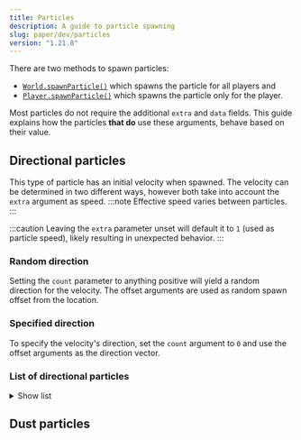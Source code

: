 ```yaml
---
title: Particles
description: A guide to particle spawning
slug: paper/dev/particles
version: "1.21.8"
---
```


There are two methods to spawn particles:
- [`World.spawnParticle()`](jd:paper:org.bukkit.World#spawnParticle(org.bukkit.Particle,double,double,double,int)) which spawns the particle for all players and
- [`Player.spawnParticle()`](jd:paper:org.bukkit.entity.Player#spawnParticle(org.bukkit.Particle,double,double,double,int)) which spawns the particle only for the player.

Most particles do not require the additional `extra` and `data` fields. This guide explains how the particles **that do**
use these arguments, behave based on their value.

## Directional particles
This type of particle has an initial velocity when spawned. The velocity can be determined in two different ways, however
both take into account the `extra` argument as speed.
:::note
Effective speed varies between particles.
:::

:::caution
Leaving the `extra` parameter unset will default it to `1` (used as particle speed),
likely resulting in unexpected behavior.
:::

### Random direction
Setting the `count` parameter to anything positive will yield a random direction for the velocity. The offset arguments are used as random
spawn offset from the location.

### Specified direction
To specify the velocity's direction, set the `count` argument to `0` and use the offset arguments as the direction vector.

### List of directional particles
<details>
<summary>Show list</summary>

- BUBBLE,
- BUBBLE_COLUMN_UP,
- CAMPFIRE_COSY_SMOKE,
- CAMPFIRE_SIGNAL_SMOKE,
- CLOUD,
- CRIT,
- DAMAGE_INDICATOR,
- DRAGON_BREATH,
- DUST_PLUME,
- ELECTRIC_SPARK,
- ENCHANTED_HIT,
- END_ROD,
- FIREWORK,
- FLAME,
- FLASH,
- GLOW_SQUID_INK,
- LARGE_SMOKE,
- POOF,
- REVERSE_PORTAL,
- SCRAPE,
- SCULK_CHARGE_POP,
- SCULK_SOUL,
- SHRIEK,
- SMALL_FLAME,
- SMOKE,
- SNEEZE,
- SNOWFLAKE,
- SOUL,
- SOUL_FIRE_FLAME,
- SPIT,
- SPLASH,
- SQUID_INK,
- TOTEM_OF_UNDYING,
- TRIAL_SPAWNER_DETECTION,
- TRIAL_SPAWNER_DETECTION_OMINOUS,
- WAX_OFF,
- WAX_ON,
- WHITE_SMOKE.

</details>

## Dust particles

